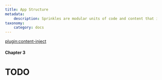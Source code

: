 ```yaml
---
title: App Structure
metadata:
    description: Sprinkles are modular units of code and content that implement some feature or override some default behavior of UserFrosting.
taxonomy:
    category: docs
---
```

[plugin:content-inject](/modular/_update5.0)

#### Chapter 3

# TODO

<!-- The **sprinkle** system is a modular, flexible approach to separating core functionality from developer-added code and content.

New in UserFrosting 4, this is a powerful means of customizing your site without having to modify UF's core code.  It also allows the UserFrosting community to share and integrate functionally cohesive units of code and content across projects. -->
